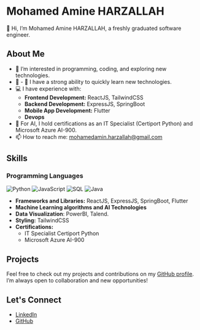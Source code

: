 # Mohamed Amine HARZALLAH

👋 Hi, I’m Mohamed Amine HARZALLAH, a freshly graduated software engineer.

## About Me

- 👀 I’m interested in programming, coding, and exploring new technologies.
- 🌱 - 🌱 I have a strong ability to quickly learn new technologies.
- 💻 I have experience with:
  - **Frontend Development:** ReactJS, TailwindCSS
  - **Backend Development:** ExpressJS, SpringBoot
  - **Mobile App Development:** Flutter
  - **Devops**
- 🤖 For AI, I hold certifications as an IT Specialist (Certiport Python) and Microsoft Azure AI-900.
- 📫 How to reach me: [mohamedamin.harzallah@gmail.com](mailto:mohamedamin.harzallah@gmail.com)

## Skills
### Programming Languages
![Python](https://img.shields.io/badge/Python-3776AB?style=for-the-badge&logo=python&logoColor=white)
![JavaScript](https://img.shields.io/badge/JavaScript-F7DF1E?style=for-the-badge&logo=javascript&logoColor=black)
![SQL](https://img.shields.io/badge/SQL-003B57?style=for-the-badge&logo=postgresql&logoColor=white)
![Java](https://img.shields.io/badge/Java-007396?style=for-the-badge&logo=java&logoColor=white)

- **Frameworks and Libraries:** ReactJS, ExpressJS, SpringBoot, Flutter
- **Machine Learning algorithms and AI Technologies**
- **Data Visualization**: PowerBI, Talend.
- **Styling:** TailwindCSS
- **Certifications:** 
  - IT Specialist Certiport Python
  - Microsoft Azure AI-900

## Projects

Feel free to check out my projects and contributions on my [GitHub profile](https://github.com/aminehz). I’m always open to collaboration and new opportunities!

## Let's Connect

- [LinkedIn](https://www.linkedin.com/in/mohamed-amine-harzallah-8a36911b5/)
- [GitHub](https://github.com/aminehz)

<!---
aminehz/aminehz is a ✨ special ✨ repository because its `README.md` (this file) appears on your GitHub profile.
You can click the Preview link to take a look at your changes.
--->
